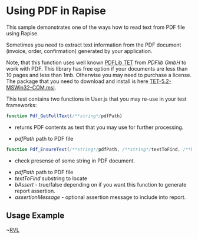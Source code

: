 # Using PDF in Rapise

This sample demonstrates one of the ways how to read text from PDF file using Rapise.

Sometimes you need to extract text information from the PDF document (invoice, order, confirmation) generated by your application.

Note, that this function uses well known [PDFLib TET](https://www.pdflib.com/download/tet/) from *PDFlib GmbH* to work with PDF. This library has free option if your documents are less than 10 pages and less than 1mb. Otherwise you may need to purchase a license. The package that you need to download and install is here [TET-5.2-MSWin32-COM.msi](https://www.pdflib.com/binaries/TET/520/TET-5.2-MSWin32-COM.msi).


This test contains two functions in User.js that you may re-use in your test frameworks:


```javascript
function Pdf_GetFullText(/**string*/pdfPath)
```
- returns PDF contents as text that you may use for further processing.
* *pdfPath* path to PDF file


```javascript
function Pdf_EnsureText(/**string*/pdfPath, /**string*/textToFind, /**bool*/bAssert, /**string*/assertionMessage)
```
- check presense of some string in PDF document.
* *pdfPath* path to PDF file
* *textToFind* substring to locate
* *bAssert* - true/false depending on if you want this function to generate report assertion. 
* *assertionMessage* - optional assertion message to include into report.

## Usage Example

~[RVL](img/Pdf_Rvl.png)
